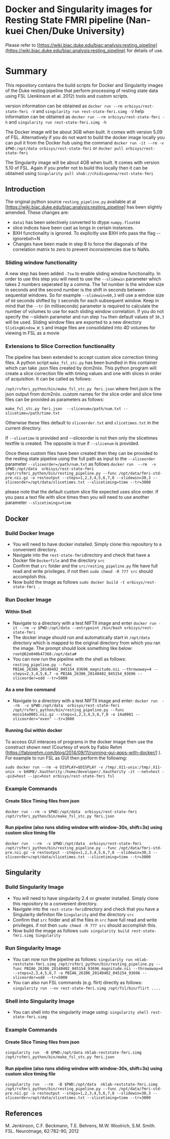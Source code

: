 #  Docker and Singularity images for Resting State FMRI pipeline (Nan-kuei Chen/Duke University) 
Please refer to [https://wiki.biac.duke.edu/biac:analysis:resting_pipeline](https://wiki.biac.duke.edu/biac:analysis:resting_pipeline) for details of use.

# Summary
This repository contains the build scripts for Docker and Singularity images of the Duke resting pipeline that perform processing of resting state data using FSL (Jenkinson et al. 2012) tools and custom scripts.

version information can be obtained as `docker run --rm orbisys/rest-state-fmri -V` and `singularity run rest-state-fmri.simg -V`
help information can be obtained as `docker run --rm orbisys/rest-state-fmri -h` and `singularity run rest-state-fmri.simg -h`

The Docker image will be about 3GB when built. It comes with version 5.09 of FSL.
Alternatively if you do not want to build the docker image locally you can pull it from the Docker hub using the command `docker run -it --rm -v $PWD:/opt/data orbisys/rest-state-fmri` or `docker pull orbisys/rest-state-fmri`

The Singularity image will be about 4GB when built. It comes with version 5.10 of FSL. Again if you prefer not to build this locally then it can be obtained using `Singularity pull shub://chidiugonna/rest-state-fmri`

## Introduction
The original python source  `resting_pipeline.py` available at at [https://wiki.biac.duke.edu/biac:analysis:resting_pipeline] has been slightly amended. These changes are:

* `data1` has been selectively converted to dtype `numpy.float64`
* slice indices have been cast as longs in certain instances.
* BXH functionality is ignored. To explicitly use BXH info pass the flag --ignorebxh=N
* Changes have been made in step 8 to force the diagonals of the correlation matrix to zero to prevent inconsistencies due to NaNs.

### Sliding window functionality
A new step has been added `-7sw` to enable sliding window functionality. In order to use this step you will need to use the `--slidewin` parameter which takes 2 numbers seperated by a comma. The 1st number is the window size in seconds and the second number is the shift in seconds between sequential windows. So for example `--slidewin=60,3` will use a window size of `60` seconds shifted by `3` seconds for each subsequent window. Keep in mind that the `--tr` (in milliseconds) parameter is required to calculate the number of volumes to use for each sliding window correlation. If you do not specify the --slidwin parameter and run step `7sw` then default values of `30,3` will be used. Sliding window files are exported to a new directory `SlidingWindow_W_S` and image files are consolidated into 4D volumes for viewing in FSL as a movie 

### Extensions to Slice Correction functionality
The pipeline has been extended to accept custom slice correction timing files. A python script `make_fsl_stc.py` has been bundled in this container which can take .json files created by dcm2niix. This python program will create a slice correction file with timing values and one with slices in order of acquisition. It can be called as follows:

`/opt/rsfmri_python/bin/make_fsl_stc.py fmri.json` where fmri.json is the json output from dcm2niix. custom names for the slice order and slice time files can be provided as parameters as follows:

`make_fsl_stc.py fmri.json  --slicenum=/path/num.txt --slicetime=/path/time.txt` 

Otherwise these files default to `sliceorder.txt` and `slicetimes.txt` in the current directory.

If `--slicetime`  is provided and --sliceorder is not then only the slicetimes textfile is created. The opposite is true if `--slicenum` is provided.

Once these custom files have been created then they can be provided to the resting state pipeline using the full path as input to the `--sliceorder` parameter 
`--sliceorder=/path/num.txt` as follows `docker run  --rm  -v $PWD:/opt/data  orbisys/rest-state-fmri  /opt/rsfmri_python/bin/resting_pipeline.py --func /opt/data/fmri-std-pre.nii.gz -o restoutput --steps=1,2,3,4,5,6,7,8 --slidewin=30,3 --sliceorder=/opt/data/slicetimes.txt --slicetiming=time --tr=3000` 

please note that the default custom slice file expected uses slice order. If you pass a text file with slice times then you will need to use another parameter `--slicetimings=time` 


## Docker

### Build Docker Image

* You will need to have docker installed. Simply clone this repository to a convenient directory.
* Navigate into the `rest-state-fmri`directory and check that have a Docker file `Dockerfile` and the directory `src`
* Confirm that `src` folder and the `src/resting_pipeline.py` file have full read and write privileges. if not then `sudo chmod -R 777 src` should accomplish this.
* Now build the image as follows `sudo docker build -t orbisys/rest-state-fmri .`


### Run Docker Image
#### Within Shell
* Navigate to a directory with a test NIFTII image and enter `docker run -it --rm -v $PWD:/opt/data --entrypoint /bin/bash orbisys/rest-state-fmri`
* The docker image should run and automatically start in `/opt/data` directory which is mapped to the original directory from which you ran the image. The prompt should look something like below:
`root@62e040b47368:/opt/data#`
* You can now run the pipeline with the shell as follows: `resting_pipeline.py --func PBIA6_26386_20140402_045154_93696_magnitude.nii --throwaway=4 --steps=2,3,4,5,6,7 -o PBIA6_26386_20140402_045154_93696 --sliceorder=odd --tr=5000`

#### As a one line command
* Navigate to a directory with a test NIFTII image and enter: 
`docker run  --rm  -v $PWD:/opt/data  orbisys/rest-state-fmri  /opt/rsfmri_python/bin/resting_pipeline.py --func moco14a0001.nii.gz --steps=1,2,3,4,5,6,7,8 -o 14a0001 --sliceorder="even" --tr=3000`


#### Running Gui within docker
To access GUI interaces of programs in the docker image then use the construct shown next (Courtesy of work by Fabio Rehm [https://fabiorehm.com/blog/2014/09/11/running-gui-apps-with-docker/] ). For example to run FSL as GUI then perform the following:

`sudo docker run --rm -e DISPLAY=$DISPLAY -v /tmp/.X11-unix:/tmp/.X11-unix -v $HOME/.Xauthority:/home/developer/.Xauthority -it --net=host --pid=host --ipc=host orbisys/rest-state-fmri fsl`

### Example Commands
#### Create Slice Timing files from json
`docker run --rm -v $PWD:/opt/data  orbisys/rest-state-fmri /opt/rsfmri_python/bin/make_fsl_stc.py fmri.json`

#### Run pipeline (also runs sliding window with window-30s, shift=3s) using custom slice timing file
`docker run  --rm  -v $PWD:/opt/data  orbisys/rest-state-fmri  /opt/rsfmri_python/bin/resting_pipeline.py --func /opt/data/fmri-std-pre.nii.gz -o restoutput --steps=1,2,3,4,5,6,7,8 --slidewin=30,3 --sliceorder=/opt/data/slicetimes.txt --slicetiming=time --tr=3000`

## Singularity

### Build Singularity Image

* You will need to have singularity 2.4 or greater installed. Simply clone this repository to a convenient directory.
* Navigate into the `rest-state-fmri`directory and check that you have a Singularity definiton file `Singularity` and the directory `src`
* Confirm that `src` folder and all the files in `src` have full read and write privileges. if not then `sudo chmod -R 777 src` should accomplish this.
* Now build the image as follows `sudo singularity build rest-state-fmri.simg Singularity`

### Run Singularity Image
* You can now run the pipeline as follows: `singularity run nklab-reststate-fmri.simg /opt/rsfmri_python/bin/resting_pipeline.py --func PBIA6_26386_20140402_045154_93696_magnitude.nii --throwaway=4 --steps=2,3,4,5,6,7 -o PBIA6_26386_20140402_045154_93696 --sliceorder=odd --tr=5000`
* You can also run FSL commands (e.g. flirt) directly as follows: `singularity run --nv rest-state-fmri.simg /opt/fsl/bin/flirt ....`

### Shell into Singularity Image
* You can shell into the singularity image using: `singularity shell rest-state-fmri.simg` 

### Example Commands
#### Create Slice Timing files from json
`singularity run  -B $PWD:/opt/data nklab-reststate-fmri.simg /opt/rsfmri_python/bin/make_fsl_stc.py fmri.json`

#### Run pipeline (also runs sliding window with window-30s, shift=3s) using custom slice timing file
`singularity run  --rm  -B $PWD:/opt/data  nklab-reststate-fmri.simg  /opt/rsfmri_python/bin/resting_pipeline.py --func /opt/data/fmri-std-pre.nii.gz -o restoutput --steps=1,2,3,4,5,6,7,8 --slidewin=30,3 --sliceorder=/opt/data/slicetimes.txt --slicetiming=time --tr=3000`

## References
M. Jenkinson, C.F. Beckmann, T.E. Behrens, M.W. Woolrich, S.M. Smith. FSL. NeuroImage, 62:782-90, 2012 

